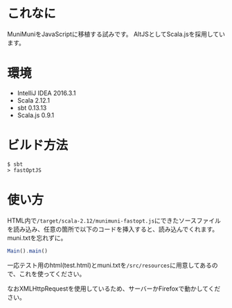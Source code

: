 # これなに
MuniMuniをJavaScriptに移植する試みです。
AltJSとしてScala.jsを採用しています。

# 環境
- IntelliJ IDEA 2016.3.1
- Scala 2.12.1
- sbt 0.13.13
- Scala.js 0.9.1

# ビルド方法

```
$ sbt
> fastOptJS
```

# 使い方
HTML内で`/target/scala-2.12/munimuni-fastopt.js`にできたソースファイルを読み込み、任意の箇所で以下のコードを挿入すると、読み込んでくれます。muni.txtを忘れずに。

```javascript
Main().main()
```

一応テスト用のhtml(test.html)とmuni.txtを`/src/resources`に用意してあるので、これを使ってください。

なおXMLHttpRequestを使用しているため、サーバーかFirefoxで動かしてください。
